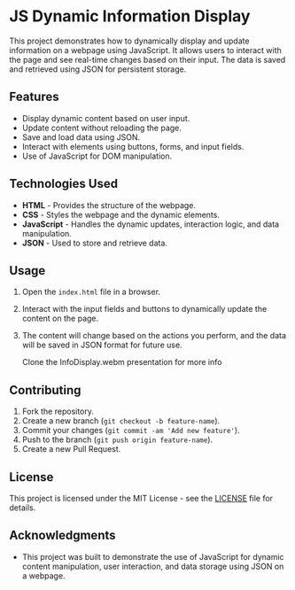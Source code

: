 # JS Dynamic Information Display

This project demonstrates how to dynamically display and update information on a webpage using JavaScript. It allows users to interact with the page and see real-time changes based on their input. The data is saved and retrieved using JSON for persistent storage.

## Features

- Display dynamic content based on user input.
- Update content without reloading the page.
- Save and load data using JSON.
- Interact with elements using buttons, forms, and input fields.
- Use of JavaScript for DOM manipulation.

## Technologies Used

- **HTML** - Provides the structure of the webpage.
- **CSS** - Styles the webpage and the dynamic elements.
- **JavaScript** - Handles the dynamic updates, interaction logic, and data manipulation.
- **JSON** - Used to store and retrieve data.

## Usage

1. Open the `index.html` file in a browser.
2. Interact with the input fields and buttons to dynamically update the content on the page.
3. The content will change based on the actions you perform, and the data will be saved in JSON format for future use.

   Clone the InfoDisplay.webm presentation for more info

## Contributing

1. Fork the repository.
2. Create a new branch (`git checkout -b feature-name`).
3. Commit your changes (`git commit -am 'Add new feature'`).
4. Push to the branch (`git push origin feature-name`).
5. Create a new Pull Request.

## License

This project is licensed under the MIT License - see the [LICENSE](LICENSE) file for details.

## Acknowledgments

- This project was built to demonstrate the use of JavaScript for dynamic content manipulation, user interaction, and data storage using JSON on a webpage.


